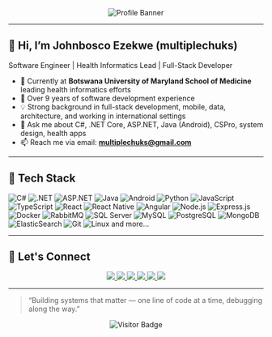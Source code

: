 <!-- Banner / Header -->
<div align="center">
  <img src="https://capsule-render.vercel.app/api?type=waving&text=Hello%2C%20I%27m%20Johnbosco!&fontSize=60&color=gradient&height=180" alt="Profile Banner" />
</div>

---

## 👋 Hi, I’m Johnbosco Ezekwe (**multiplechuks**)

Software Engineer | Health Informatics Lead | Full-Stack Developer

- 🔭 Currently at **Botswana University of Maryland School of Medicine** leading health informatics efforts  
- 🌱 Over 9 years of software development experience  
- 💡 Strong background in full-stack development, mobile, data, architecture, and working in international settings  
- 💬 Ask me about C#, .NET Core, ASP.NET, Java (Android), CSPro, system design, health apps  
- 📫 Reach me via email: **multiplechuks@gmail.com**

---

## 🚀 Tech Stack

![C#](https://img.shields.io/badge/-C%23-black?logo=c-sharp&style=for-the-badge)
![.NET](https://img.shields.io/badge/-.NET-black?logo=dotnet&style=for-the-badge)
![ASP.NET](https://img.shields.io/badge/-ASP.NET-black?logo=dotnet&style=for-the-badge)
![Java](https://img.shields.io/badge/-Java-black?logo=java&style=for-the-badge)
![Android](https://img.shields.io/badge/-Android-black?logo=android&style=for-the-badge)
![Python](https://img.shields.io/badge/-Python-black?logo=python&style=for-the-badge)
![JavaScript](https://img.shields.io/badge/-JavaScript-black?logo=javascript&style=for-the-badge)
![TypeScript](https://img.shields.io/badge/-TypeScript-black?logo=typescript&style=for-the-badge)
![React](https://img.shields.io/badge/-React-black?logo=react&style=for-the-badge)
![React Native](https://img.shields.io/badge/-React%20Native-black?logo=react&style=for-the-badge)
![Angular](https://img.shields.io/badge/-Angular-black?logo=angular&style=for-the-badge)
![Node.js](https://img.shields.io/badge/-Node.js-black?logo=node.js&style=for-the-badge)
![Express.js](https://img.shields.io/badge/-Express-black?logo=express&style=for-the-badge)
![Docker](https://img.shields.io/badge/-Docker-black?logo=docker&style=for-the-badge)
![RabbitMQ](https://img.shields.io/badge/-RabbitMQ-black?logo=rabbitmq&style=for-the-badge)
![SQL Server](https://img.shields.io/badge/-MSSQL-black?logo=microsoft-sql-server&style=for-the-badge)
![MySQL](https://img.shields.io/badge/-MySQL-black?logo=mysql&style=for-the-badge)
![PostgreSQL](https://img.shields.io/badge/-PostgreSQL-black?logo=postgresql&style=for-the-badge)
![MongoDB](https://img.shields.io/badge/-MongoDB-black?logo=mongodb&style=for-the-badge)
![ElasticSearch](https://img.shields.io/badge/-ElasticSearch-black?logo=elasticsearch&style=for-the-badge)
![Git](https://img.shields.io/badge/-Git-black?logo=git&style=for-the-badge)
![Linux](https://img.shields.io/badge/-Linux-black?logo=linux&style=for-the-badge)
and more...

---

## 🤝 Let's Connect

<p align="center">
  <a href="https://www.linkedin.com/in/kamdilichukwu-okolo-084037284">
    <img src="https://img.shields.io/badge/LinkedIn-blue?logo=linkedin&style=for-the-badge" />
  </a>
  <a href="https://x.com/kamdi_mdev">
    <img src="https://img.shields.io/badge/Twitter-black?logo=twitter&style=for-the-badge" />
  </a>
  <a href="mailto:kamdilichukwu2020@gmail.com">
    <img src="https://img.shields.io/badge/Email-red?logo=gmail&style=for-the-badge" />
  </a>
  <a href="https://kamdidev.vercel.app">
    <img src="https://img.shields.io/badge/Portfolio-black?logo=vercel&style=for-the-badge" />
  </a>
  <a href="https://stackoverflow.com/users/7414577/bosco">
    <img src="https://img.shields.io/badge/StackOverflow-orange?logo=stackoverflow&style=for-the-badge" />
  </a>
  <img src="https://img.shields.io/badge/Location-Botswana-black?logo=google-maps&style=for-the-badge" />
</p>

---

> “Building systems that matter — one line of code at a time, debugging along the way.”


<p align="center">
  <img src="https://visitor-badge.laobi.icu/badge?page_id=multiplechuks.multiplechuks" alt="Visitor Badge" />
</p>
